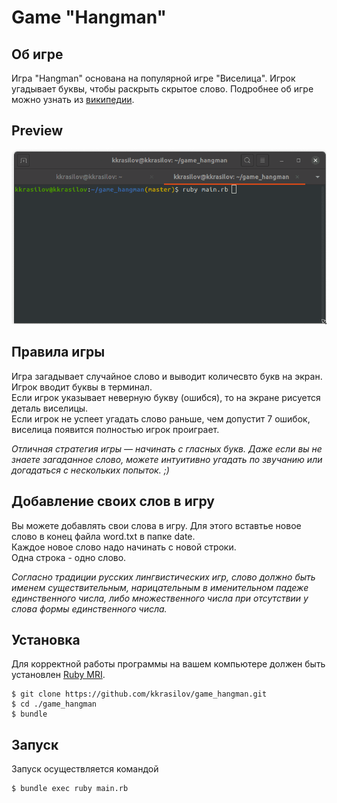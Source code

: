 # Game "Hangman"

## Об игре

Игра "Hangman" основана на популярной игре "Виселица". Игрок угадывает буквы, чтобы раскрыть скрытое слово. 
Подробнее об игре можно узнать из [википедии](https://ru.wikipedia.org/wiki/Виселица_(игра)).  

## Preview

![game_interface](hangman_interface.gif)

## Правила игры

Игра загадывает случайное слово и выводит количесвто букв на экран.  
Игрок вводит буквы в терминал.  
Если игрок указывает неверную букву (ошибся), то на экране рисуется деталь виселицы.  
Если игрок не успеет угадать слово раньше, чем допустит 7 ошибок, виселица появится полностью игрок проиграет.

*Отличная стратегия игры — начинать с гласных букв. Даже если вы не знаете загаданное слово, можете интуитивно угадать по звучанию 
или догадаться с нескольких попыток. ;)*

## Добавление своих слов в игру

Вы можете добавлять свои слова в игру. 
Для этого вставтье новое слово в конец файла word.txt в папке date.  
Каждое новое слово надо начинать с новой строки.  
Одна строка - одно слово.  

*Согласно традиции русских лингвистических игр, слово должно быть именем существительным, 
нарицательным в именительном падеже единственного числа, либо множественного числа при отсутствии у слова формы единственного числа.*

## Установка

Для корректной работы программы на вашем компьютере должен быть установлен [Ruby MRI](https://www.ruby-lang.org/en/).

```
$ git clone https://github.com/kkrasilov/game_hangman.git
$ cd ./game_hangman
$ bundle
```

## Запуск

Запуск осуществляется командой

```
$ bundle exec ruby main.rb
```
